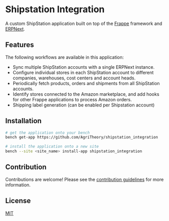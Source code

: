 # Shipstation Integration

A custom ShipStation application built on top of the [Frappe](https://github.com/frappe/frappe) framework and [ERPNext](https://github.com/frappe/erpnext).

## Features

The following workflows are available in this application:

- Sync multiple ShipStation accounts with a single ERPNext instance.
- Configure individual stores in each ShipStation account to different companies, warehouses, cost centers and account heads.
- Periodically fetch products, orders and shipments from all ShipStation accounts.
- Identify stores connected to the Amazon marketplace, and add hooks for other Frappe applications to process Amazon orders.
- Shipping label generation (can be enabled per Shipstation account)

## Installation

```bash
# get the application onto your bench
bench get-app https://github.com/AgriTheory/shipstation_integration

# install the application onto a new site
bench --site <site_name> install-app shipstation_integration
```

## Contribution

Contributions are welcome! Please see the [contribution guidelines](CONTRIBUTING.md) for more information.

## License

[MIT](https://opensource.org/licenses/MIT)
